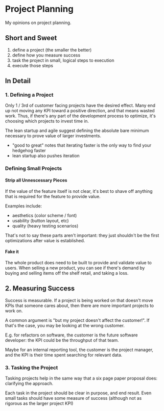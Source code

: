 # Project Planning

My opinions on project planning.

## Short and Sweet

1. define a project (the smaller the better)
2. define how you measure success
3. task the project in small, logical steps to execution
4. execute those steps

## In Detail

### 1. Defining a Project

Only 1 / 3rd of customer facing projects have the desired effect. Many
end up not moving any KPI toward a positive direction, and that means
wasted work. Thus, if there's any part of the development process to
optimize, it's choosing which projects to invest time in.

The lean startup and agile suggest defining the absolute bare minimum
necessary to prove value of larger investments.

* "good to great" notes that iterating faster is the only way to find your hedgehog faster
* lean startup also pushes iteration

### Defining Small Projects

#### Strip all Unnescessary Pieces

If the value of the feature itself is not clear, it's best to shave
off anything that is required for the feature to provide value.

Examples include:

* aesthetics (color scheme / font)
* usability (button layout, etc)
* quality (heavy testing scenarios)

That's not to say these parts aren't important: they just shouldn't be
the first optimizations after value is established.

#### Fake it

The whole product does need to be built to provide and validate value
to users. When selling a new product, you can see if there's demand by
buying and selling items off the shelf retail, and taking a loss.

## 2. Measuring Success

Success is measurable. If a project is being worked on that doesn't
move KPIs that someone cares about, then there are more important
projects to work on.

A common argument is "but my project doesn't affect the customer!". If
that's the case, you may be looking at the wrong customer.

E.g. for refactors on software, the customer is the future software
developer: the KPI could be the throughput of that team.

Maybe for an internal reporting tool, the customer is the project
manager, and the KPI is their time spent searching for relevant data.

### 3. Tasking the Project

Tasking projects help in the same way that a six page paper proposal
does: clarifying the approach.

Each task in the project should be clear in purpose, and end result. Even small tasks should
have some measure of success (although not as rigorous as the larger project KPI)
